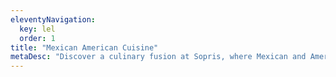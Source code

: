 ```yaml
---
eleventyNavigation:
  key: lel
  order: 1
title: "Mexican American Cuisine"
metaDesc: "Discover a culinary fusion at Sopris, where Mexican and American flavors unite. From our never-rushed dining experience to the thrill of game-day events and Taco Tuesday extravaganzas, immerse yourself in a warm, familiar ambiance"
---
```


